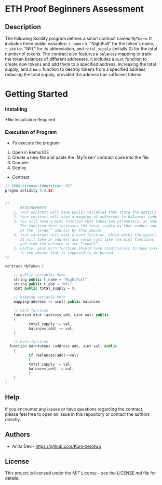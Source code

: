 # ETH Proof Beginners Assessment
## Description
The following Solidity program defines a smart contract named `MyToken`. It includes three public variables: `t_name` i.e. "NightFall" for the token's name, `t_abb` i.e. "NFL" for its abbreviation, and `total_supply` (initially 0) for the total number of tokens. The contract also features a `balances` mapping to track the token balances of different addresses. It includes a `mint` function to create new tokens and add them to a specified address, increasing the total supply, and a `burn` function to destroy tokens from a specified address, reducing the total supply, provided the address has sufficient tokens.

# Getting Started

### Installing
*No Installation Required

### Execution of Program

* To execute the program
1. Open in Remix IDE
2. Create a new file and paste the 'MyToken' contract code into the file.
3. Compile
4. Deploy
* Contract
```cpp
// SPDX-License-Identifier: MIT
pragma solidity 0.8.18;


/*
       REQUIREMENTS
    1. Your contract will have public variables that store the details about your coin (Token Name, Token Abbrv., Total Supply)
    2. Your contract will have a mapping of addresses to balances (address => uint)
    3. You will have a mint function that takes two parameters: an address and a value. 
       The function then increases the total supply by that number and increases the balance 
       of the “sender” address by that amount
    4. Your contract will have a burn function, which works the opposite of the mint function, as it will destroy tokens. 
       It will take an address and value just like the mint functions. It will then deduct the value from the total supply 
       and from the balance of the “sender”.
    5. Lastly, your burn function should have conditionals to make sure the balance of "sender" is greater than or equal 
       to the amount that is supposed to be burned.
*/

contract MyToken {

    // public variables here
    string public t_name = "NightFall";
    string public t_abb = "NFL";
    uint public total_supply = 0;

    // mapping variable here
    mapping(address => uint) public balances;

    // mint function
    function mint (address add, uint val) public
    {
           total_supply += val;
           balances[add] += val;
    }

    // burn function
  function burntokens (address add, uint val) public
    {
           if (balances[add]>=val)
           {
           total_supply -= val;
           balances[add] -= val;
           }
    }
}
```
## Help
If you encounter any issues or have questions regarding the contract, please feel free to open an issue in this repository or contact the authors directly.

## Authors
* Anita Devi- https://github.com/Kuro-zerotwo
  
## License 
This project is licensed under the MIT License - see the LICENSE.md file for details.


